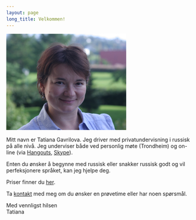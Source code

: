 ```yaml
---
layout: page
long_title: Velkommen!
---
```


<img class="img-rounded" src="/images/photo.jpg"/>

Mitt navn er Tatiana Gavrilova. Jeg driver med privatundervisning i russisk på alle nivå. Jeg underviser både ved personlig møte (Trondheim) og on-line (via [Hangouts](https://www.google.com/+/learnmore/hangouts/), [Skype](http://www.skype.com/)).

Enten du ønsker å begynne med russisk eller snakker russisk godt og vil perfeksjonere språket, kan jeg hjelpe deg.

Priser finner du [her](/prices).

Ta [kontakt](/contacts) med meg om du ønsker en prøvetime eller har noen spørsmål.

Med vennligst hilsen<br/>
Tatiana
